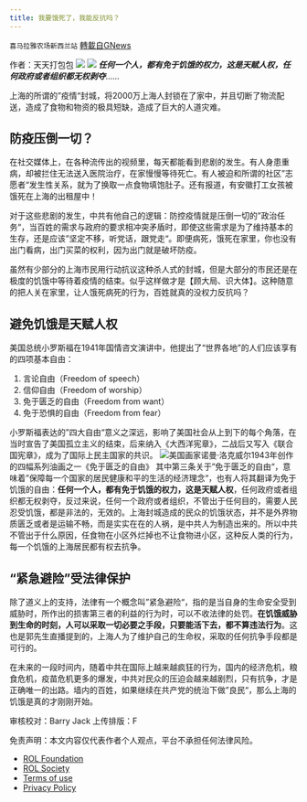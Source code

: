 ```yaml
---
title: 我要饿死了，我能反抗吗？
---
```

`喜马拉雅农场新西兰站` [轉載自GNews](https://gnews.org/zh-hans/2410987/)

作者：天天打包包
 ![](https://assets.gnews.org/wp-content/uploads/2022/04/G新闻-2.jpg) ![](https://assets.gnews.org/wp-content/uploads/2022/04/图片-1-10.jpg) 
***任何一个人，都有免于饥饿的权力，这是天赋人权，任何政府或者组织都无权剥夺***……
 
上海的所谓的”疫情“封城，将2000万上海人封锁在了家中，并且切断了物流配送，造成了食物和物资的极具短缺，造成了巨大的人道灾难。
 
## **防疫压倒一切？**
 
在社交媒体上，在各种流传出的视频里，每天都能看到悲剧的发生。有人身患重病，却被拦住无法送入医院治疗，在家慢慢等待死亡。有人被迫和所谓的社区”志愿者“发生性关系，就为了换取一点食物填饱肚子。还有报道，有安徽打工女孩被饿死在上海的出租屋中！
 
对于这些悲剧的发生，中共有他自己的逻辑：防控疫情就是压倒一切的”政治任务“，当百姓的需求与政府的要求相冲突矛盾时，即使这些需求是为了维持基本的生存，还是应该”坚定不移，听党话，跟党走“。即便病死，饿死在家里，你也没有出门看病，出门买菜的权利，因为出门就是破坏防疫。
 
虽然有少部分的上海市民用行动抗议这种杀人式的封城，但是大部分的市民还是在极度的饥饿中等待着疫情的结束。似乎这样做才是【顾大局、识大体】。这种随意的把人关在家里，让人饿死病死的行为，百姓就真的没权力反抗吗？
 
## **避免饥饿是天赋人权**
 
美国总统小罗斯福在1941年国情咨文演讲中，他提出了“世界各地”的人们应该享有的四项基本自由：
 
1. 言论自由（Freedom of speech）
2. 信仰自由（Freedom of worship）
3. 免于匮乏的自由（Freedom from want）
4. 免于恐惧的自由（Freedom from fear）

小罗斯福表达的”四大自由“意义之深远，影响了美国社会从上到下的每个角落，在当时宣告了美国孤立主义的结束，后来纳入《大西洋宪章》，二战后又写入《联合国宪章》，成为了国际上民主国家的共识。
 ![](https://assets.gnews.org/wp-content/uploads/2022/04/图片-2-1.jpg)美国画家诺曼·洛克威尔1943年创作的四幅系列油画之一《免于匮乏的自由》 
其中第三条关于”免于匮乏的自由“，意味着”保障每一个国家的居民健康和平的生活的经济理念“，也有人将其翻译为免于饥饿的自由：**任何一个人，都有免于饥饿的权力，这是天赋人权**，任何政府或者组织都无权剥夺，反过来说，任何一个政府或者组织，不管出于任何目的，需要人民忍受饥饿，都是非法的，无效的。上海封城造成的民众的饥饿状态，并不是外界物质匮乏或者是运输不畅，而是实实在在的人祸，是中共人为制造出来的。所以中共不管出于什么原因，任食物在小区外烂掉也不让食物进小区，这种反人类的行为，每一个饥饿的上海居民都有权去抗争。
 
## **“紧急避险”受法律保护**
 
除了道义上的支持，法律有一个概念叫”紧急避险“，指的是当自身的生命安全受到威胁时，所作出的损害第三者的利益的行为时，可以不收法律的处罚。**在饥饿威胁到生命的时刻，人可以采取一切必要之手段，只要能活下去，都不算违法行为**。这也是郭先生直播提到的，上海人为了维护自己的生命权，采取的任何抗争手段都是可行的。
  
在未来的一段时间内，随着中共在国际上越来越疯狂的行为，国内的经济危机，粮食危机，疫苗危机更多的爆发，中共对民众的压迫会越来越剧烈，只有抗争，才是正确唯一的出路。墙内的百姓，如果继续在共产党的统治下做”良民“，那么上海的饥饿是真的才刚刚开始。
 
审核校对：Barry Jack
上传排版：F

免责声明：本文内容仅代表作者个人观点，平台不承担任何法律风险。
  
- [ROL Foundation](https://rolfoundation.org/)
- [ROL Society](https://rolsociety.org/)
- [Terms of use](https://gnews.org/terms-of-use-3/)
- [Privacy Policy](https://gnews.org/privacy-policy/)
